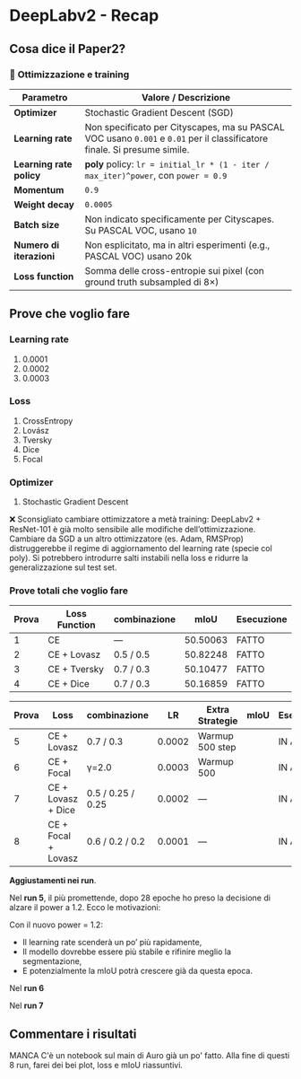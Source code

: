 # DeepLabv2 - Recap

## Cosa dice il Paper2?

### 🔧 **Ottimizzazione e training**

| Parametro                | Valore / Descrizione                                                                                                     |
| ------------------------ | ------------------------------------------------------------------------------------------------------------------------ |
| **Optimizer**            | Stochastic Gradient Descent (SGD)                                                                                        |
| **Learning rate**        | Non specificato per Cityscapes, ma su PASCAL VOC usano `0.001` e `0.01` per il classificatore finale. Si presume simile. |
| **Learning rate policy** | **poly** policy: `lr = initial_lr * (1 - iter / max_iter)^power`, con `power = 0.9`                                      |
| **Momentum**             | `0.9`                                                                                                                    |
| **Weight decay**         | `0.0005`                                                                                                                 |
| **Batch size**           | Non indicato specificamente per Cityscapes. Su PASCAL VOC, usano `10`                                                    |
| **Numero di iterazioni** | Non esplicitato, ma in altri esperimenti (e.g., PASCAL VOC) usano 20k                                                    |
| **Loss function**        | Somma delle cross-entropie sui pixel (con ground truth subsampled di 8×)                                                 |

## Prove che voglio fare
### Learning rate 
1. 0.0001
2. 0.0002
3. 0.0003

### Loss
1. CrossEntropy
2. Lovász
3. Tversky
4. Dice
5. Focal


### Optimizer
1. Stochastic Gradient Descent

❌ Sconsigliato cambiare ottimizzatore a metà training: DeepLabv2 + ResNet-101 è già molto sensibile alle modifiche dell’ottimizzazione. Cambiare da SGD a un altro ottimizzatore (es. Adam, RMSProp) distruggerebbe il regime di aggiornamento del learning rate (specie col poly). Si potrebbero introdurre salti instabili nella loss e ridurre la generalizzazione sul test set.

### Prove totali che voglio fare

| Prova | Loss Function | combinazione | mIoU         | Esecuzione |
| ----- | ------------- | -------------- | ------------ | ----- |
| 1     | CE            | —              | 50.50063     | FATTO |
| 2     | CE + Lovasz   | 0.5 / 0.5      | 50.82248     | FATTO |
| 3     | CE + Tversky  | 0.7 / 0.3      | 50.10477     | FATTO |
| 4     | CE + Dice     | 0.7 / 0.3      | 50.16859     | FATTO |


| Prova | Loss                | combinazione      | LR     | Extra Strategie  | mIoU         | Esecuzione |
| ----- | ------------------- | ----------------- | ------ | ---------------- | -------------| ------- |
| 5     | CE + Lovasz         | 0.7 / 0.3         | 0.0002 | Warmup 500 step  |              | IN ATTO |
| 6     | CE + Focal          | γ=2.0             | 0.0003 | Warmup 500       |              | IN ATTO |
| 7     | CE + Lovasz + Dice  | 0.5 / 0.25 / 0.25 | 0.0002 | —                |              | IN ATTO |
| 8     | CE + Focal + Lovasz | 0.6 / 0.2 / 0.2   | 0.0001 | —                |              | IN ATTO |

**Aggiustamenti nei run**. 

Nel **run 5**, il più promettende, dopo 28 epoche ho preso la decisione di alzare il power a 1.2. Ecco le motivazioni:

Con il nuovo power = 1.2:

* Il learning rate scenderà un po’ più rapidamente,
* Il modello dovrebbe essere più stabile e rifinire meglio la segmentazione,
* E potenzialmente la mIoU potrà crescere già da questa epoca.

Nel **run 6**

Nel **run 7**


## Commentare i risultati 
MANCA 
C'è un notebook sul main di Auro già un po' fatto. Alla fine di questi 8 run, farei dei bei plot, loss e mIoU riassuntivi.
